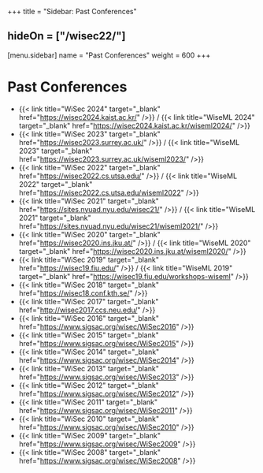 +++
title = "Sidebar: Past Conferences"
## hideOn = ["/wisec22/"]
[menu.sidebar]
    name = "Past Conferences"
    weight = 600
+++

# Past Conferences

- {{< link title="WiSec 2024" target="_blank" href="https://wisec2024.kaist.ac.kr/" />}} / {{< link title="WiseML 2024" target="_blank" href="https://wisec2024.kaist.ac.kr/wiseml2024/" />}}
- {{< link title="WiSec 2023" target="_blank" href="https://wisec2023.surrey.ac.uk/" />}} / {{< link title="WiseML 2023" target="_blank" href="https://wisec2023.surrey.ac.uk/wiseml2023/" />}}
- {{< link title="WiSec 2022" target="_blank" href="https://wisec2022.cs.utsa.edu/" />}} / {{< link title="WiseML 2022" target="_blank" href="https://wisec2022.cs.utsa.edu/wiseml2022" />}}
- {{< link title="WiSec 2021" target="_blank" href="https://sites.nyuad.nyu.edu/wisec21/" />}} / {{< link title="WiseML 2021" target="_blank" href="https://sites.nyuad.nyu.edu/wisec21/wiseml2021/" />}}
- {{< link title="WiSec 2020" target="_blank" href="https://wisec2020.ins.jku.at/" />}} / {{< link title="WiseML 2020" target="_blank" href="https://wisec2020.ins.jku.at/wiseml2020/" />}}
- {{< link title="WiSec 2019" target="_blank" href="https://wisec19.fiu.edu/" />}} / {{< link title="WiseML 2019" target="_blank" href="https://wisec19.fiu.edu/workshops-wiseml" />}}
- {{< link title="WiSec 2018" target="_blank" href="https://wisec18.conf.kth.se/" />}}
- {{< link title="WiSec 2017" target="_blank" href="http://wisec2017.ccs.neu.edu/" />}}
- {{< link title="WiSec 2016" target="_blank" href="https://www.sigsac.org/wisec/WiSec2016" />}}
- {{< link title="WiSec 2015" target="_blank" href="https://www.sigsac.org/wisec/WiSec2015" />}}
- {{< link title="WiSec 2014" target="_blank" href="https://www.sigsac.org/wisec/WiSec2014" />}}
- {{< link title="WiSec 2013" target="_blank" href="https://www.sigsac.org/wisec/WiSec2013" />}}
- {{< link title="WiSec 2012" target="_blank" href="https://www.sigsac.org/wisec/WiSec2012" />}}
- {{< link title="WiSec 2011" target="_blank" href="https://www.sigsac.org/wisec/WiSec2011" />}}
- {{< link title="WiSec 2010" target="_blank" href="https://www.sigsac.org/wisec/WiSec2010" />}}
- {{< link title="WiSec 2009" target="_blank" href="https://www.sigsac.org/wisec/WiSec2009" />}}
- {{< link title="WiSec 2008" target="_blank" href="https://www.sigsac.org/wisec/WiSec2008" />}}
 